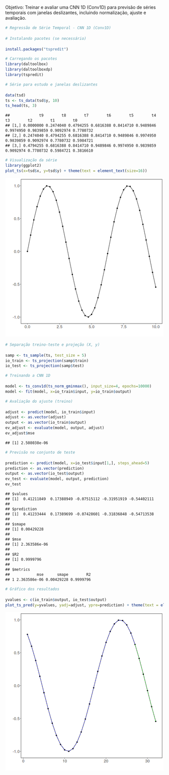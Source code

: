 Objetivo: Treinar e avaliar uma CNN 1D (Conv1D) para previsão de séries temporais com janelas deslizantes, incluindo normalização, ajuste e avaliação.


``` r
# Regressão de Série Temporal - CNN 1D (Conv1D)

# Instalando pacotes (se necessário)

install.packages("tspredit")
```


``` r
# Carregando os pacotes
library(daltoolbox)
library(daltoolboxdp)
library(tspredit)
```


``` r
# Série para estudo e janelas deslizantes

data(tsd)
ts <- ts_data(tsd$y, 10)
ts_head(ts, 3)
```

```
##             t9        t8        t7        t6        t5        t4        t3        t2        t1        t0
## [1,] 0.0000000 0.2474040 0.4794255 0.6816388 0.8414710 0.9489846 0.9974950 0.9839859 0.9092974 0.7780732
## [2,] 0.2474040 0.4794255 0.6816388 0.8414710 0.9489846 0.9974950 0.9839859 0.9092974 0.7780732 0.5984721
## [3,] 0.4794255 0.6816388 0.8414710 0.9489846 0.9974950 0.9839859 0.9092974 0.7780732 0.5984721 0.3816610
```


``` r
# Visualização da série
library(ggplot2)
plot_ts(x=tsd$x, y=tsd$y) + theme(text = element_text(size=16))
```

![plot of chunk unnamed-chunk-4](fig/ts_conv1d/unnamed-chunk-4-1.png)


``` r
# Separação treino-teste e projeção (X, y)

samp <- ts_sample(ts, test_size = 5)
io_train <- ts_projection(samp$train)
io_test <- ts_projection(samp$test)
```


``` r
# Treinando a CNN 1D

model <- ts_conv1d(ts_norm_gminmax(), input_size=4, epochs=10000)
model <- fit(model, x=io_train$input, y=io_train$output)
```


``` r
# Avaliação do ajuste (treino)

adjust <- predict(model, io_train$input)
adjust <- as.vector(adjust)
output <- as.vector(io_train$output)
ev_adjust <- evaluate(model, output, adjust)
ev_adjust$mse
```

```
## [1] 2.508038e-06
```


``` r
# Previsão no conjunto de teste

prediction <- predict(model, x=io_test$input[1,], steps_ahead=5)
prediction <- as.vector(prediction)
output <- as.vector(io_test$output)
ev_test <- evaluate(model, output, prediction)
ev_test
```

```
## $values
## [1]  0.41211849  0.17388949 -0.07515112 -0.31951919 -0.54402111
## 
## $prediction
## [1]  0.41233444  0.17389699 -0.07428601 -0.31836848 -0.54713538
## 
## $smape
## [1] 0.00429228
## 
## $mse
## [1] 2.363586e-06
## 
## $R2
## [1] 0.9999796
## 
## $metrics
##            mse      smape        R2
## 1 2.363586e-06 0.00429228 0.9999796
```


``` r
# Gráfico dos resultados

yvalues <- c(io_train$output, io_test$output)
plot_ts_pred(y=yvalues, yadj=adjust, ypre=prediction) + theme(text = element_text(size=16))
```

![plot of chunk unnamed-chunk-9](fig/ts_conv1d/unnamed-chunk-9-1.png)


